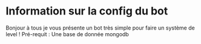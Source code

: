 # Information sur la config du bot
Bonjour à tous je vous présente un bot très simple pour faire un système de level !
Pré-requit :
Une base de donnée mongodb 

